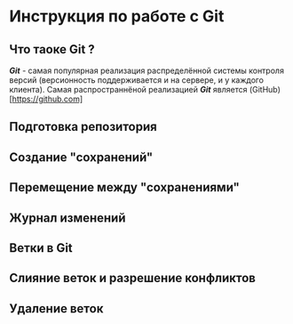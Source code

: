 # Инструкция по работе с Git

## Что таоке Git ?

***Git*** - самая популярная реализация распределённой системы контроля версий (версионность поддерживается и на сервере, и у каждого клиента). Самая распространнёной реализацией ***Git*** является (GitHub)[https://github.com]

## Подготовка репозитория

## Создание "сохранений"

## Перемещение между "сохранениями"

## Журнал изменений 

## Ветки в Git

## Слияние веток и разрешение конфликтов

## Удаление веток
